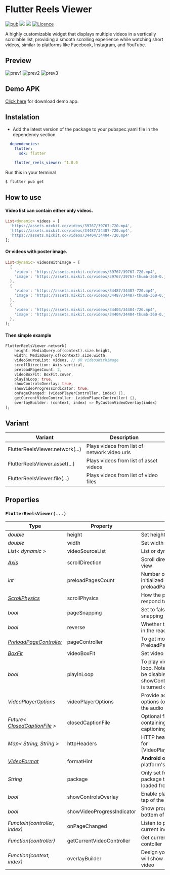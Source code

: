 # Flutter Reels Viewer

[![pub](https://img.shields.io/pub/v/flutter_reels_viewer?logo=dart)](https://pub.dev/packages/flutter_reels_viewer)
![](https://badges.fyi/github/latest-tag/devendroid/flutter_reels_viewer)
![](https://badges.fyi/github/stars/devendroid/flutter_reels_viewer)
[![Licence](https://img.shields.io/github/license/devendroid/flutter_reels_viewer?style=flat-square&color=f12253)](https://badges.fyi/github/license/devendroid/flutter_reels_viewer)

A highly customizable widget that displays multiple videos in a vertically scrollable list, providing a smooth scrolling experience while watching short videos, similar to platforms like Facebook, Instagram, and YouTube.

## Preview

![prev1](https://github.com/devendroid/flutter_reels_viewer/blob/main/assets/prev1.gif)
![prev2](https://github.com/devendroid/flutter_reels_viewer/blob/main/assets/prev2.gif)
![prev3](https://github.com/devendroid/flutter_reels_viewer/blob/main/assets/prev3.gif)

## Demo APK

[Click here](https://github.com/devendroid/flutter_reels_viewer/blob/master/assets/reels_viewer.apk) for download demo app.


## Instalation

* Add the latest version of the package to your pubspec.yaml file in the dependency section.

```yaml
  dependencies:
    flutter:
      sdk: flutter

    flutter_reels_viewer: ^1.0.0
```
Run this in your terminal

```sh
$ flutter pub get
```

## How to use

#### Video list can contain either only videos.

```dart
List<dynamic> videos = [
  'https://assets.mixkit.co/videos/39767/39767-720.mp4',
  'https://assets.mixkit.co/videos/34487/34487-720.mp4',
  'https://assets.mixkit.co/videos/34404/34404-720.mp4'
];
```
#### Or videos with poster image.

```dart
List<dynamic> videosWithImage = [
  {
    'video': 'https://assets.mixkit.co/videos/39767/39767-720.mp4',
    'image': 'https://assets.mixkit.co/videos/39767/39767-thumb-360-0.jpg'
  },
  {
    'video': 'https://assets.mixkit.co/videos/34487/34487-720.mp4',
    'image': 'https://assets.mixkit.co/videos/34487/34487-thumb-360-0.jpg'
  },
  {
    'video': 'https://assets.mixkit.co/videos/34404/34404-720.mp4',
    'image': 'https://assets.mixkit.co/videos/34404/34404-thumb-360-0.jpg'
  },
];
```

#### Then simple example

```dart
FlutterReelsViewer.network(
    height: MediaQuery.of(context).size.height,
    width: MediaQuery.of(context).size.width,
    videoSourceList: videos, // OR videosWithImage
    scrollDirection: Axis.vertical,
    preloadPagesCount: 2,
    videoBoxFit: BoxFit.cover,
    playInLoop: true,
    showControlsOverlay: true,
    showVideoProgressIndicator: true,
    onPageChanged: (videoPlayerController, index) {},
    getCurrentVideoController: (videoPlayerController) {},
    overlayBuilder: (context, index) => MyCustomVideoOverlay(index)
);
```
## Variant

| Variant                        | Description                                  |
|--------------------------------|----------------------------------------------|
| FlutterReelsViewer.network(...) | Plays videos from list of network video urls |
| FlutterReelsViewer.asset(...)  | Plays videos from list of asset videos       |
| FlutterReelsViewer.file(...)   | Plays videos from list of video files        |

## Properties

### **```FlutterReelsViewer(...)```**

| Type                                 | Property | Description                                                                                                               | Default |
|--------------------------------------|--------|---------------------------------------------------------------------------------------------------------------------------|---|
| *double*                             | height | Set height for Widget   |   |
| *double*                             | width  | Set width for Widget  |   |
| *List< dynamic >*                    | videoSourceList | List or dynamic video sources     |   |
| [*Axis*][axis]                       | scrollDirection | Scroll direction of preload page view  | Axis.vertical |
| *int*                                | preloadPagesCount | Number of videos getting initialized defined by preloadPagesCount | 1 |
| [*ScrollPhysics*][scroll]            | scrollPhysics | How the page view should respond to user input | Platform conventions |
| *bool*                               | pageSnapping | Set to false to disable page snapping | true |
| *bool*                               | reverse | Whether the page view scrolls in the reading direction | false |
| [*PreloadPageController*][preload]   | pageController | To get more control on PreloadPageView |  |
| [*BoxFit*][box]                      | videoBoxFit | Set video scaling mode  | BoxFit.fitWidth |
| *bool*                               | playInLoop | To play videos in a continuous loop. Note: This feature cannot be disabled if the showControlsOverlay property is turned off. | true |
| [*VideoPlayerOptions*][player]       | videoPlayerOptions | Provide additional configuration options (optional). Like setting the audio mode to mix  |  |
| *Future< [ClosedCaptionFile][ccf] >* | closedCaptionFile | Optional field to specify a file containing the closed captioning |  |
| *Map< String, String >*              | httpHeaders | HTTP headers can be used only for [VideoPlayerController.network]  |  |
| [*VideoFormat*][format]              | formatHint | **Android only**. Will override the platform's generic file format  | true |
| *String*                             | package | Only set for [asset] videos. The package that the asset was loaded from  | true |
| *bool*                               | showControlsOverlay | Enable play/pause controls on tap of the video  | true |
| *bool*                               | showVideoProgressIndicator | Show progress indicator at bottom of the video  | true |
| *Functoin(controller, index)*        | onPageChanged | Listen to page change with current index  |   |
| *Function(controller)*               | getCurrentVideoController | Get current playing video contoller  |   |
| *Function(context, index)*           | overlayBuilder | Design your own widget that will show as a overlay on the video  |   |


[axis]:https://api.flutter.dev/flutter/painting/Axis.html
[scroll]:https://api.flutter.dev/flutter/widgets/ScrollPhysics-class.html
[preload]:https://pub.dev/documentation/preload_page_view/latest/preload_page_view/PreloadPageController-class.html
[box]:https://api.flutter.dev/flutter/painting/BoxFit.html
[player]:https://pub.dev/documentation/video_player_platform_interface/latest/video_player_platform_interface/VideoPlayerOptions-class.html
[ccf]:https://pub.dev/documentation/video_player/latest/video_player/ClosedCaptionFile-class.html
[format]:https://pub.dev/documentation/video_player/latest/video_player/VideoFormat.html